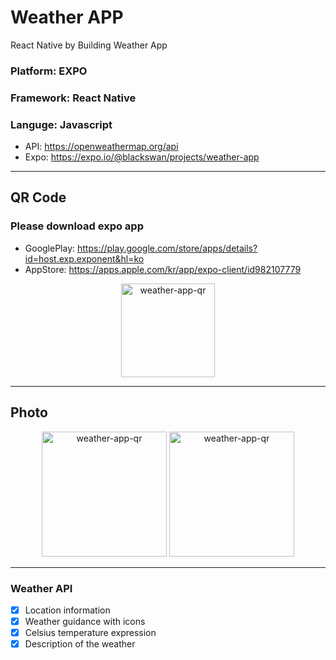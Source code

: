 # Weather APP

React Native by Building Weather App

### Platform: EXPO

### Framework: React Native

### Languge: Javascript

- API: https://openweathermap.org/api
- Expo: https://expo.io/@blackswan/projects/weather-app

---

## QR Code

### Please download expo app

- GooglePlay: https://play.google.com/store/apps/details?id=host.exp.exponent&hl=ko
- AppStore: https://apps.apple.com/kr/app/expo-client/id982107779

<center><img width="150" alt="weather-app-qr" src="https://user-images.githubusercontent.com/67410919/98619429-90dcbb80-2346-11eb-9ac0-d5c4f76bdb01.png"></center>

---

## Photo

<center><img width="200" alt="weather-app-qr" src="https://user-images.githubusercontent.com/67410919/98620958-9ee00b80-2349-11eb-9cfe-780801ac999f.png"> <img width="200" alt="weather-app-qr" src="https://user-images.githubusercontent.com/67410919/98621113-e9618800-2349-11eb-8a68-504386fe7ecf.png"></center>

---

### Weather API

- [x] Location information
- [x] Weather guidance with icons
- [x] Celsius temperature expression
- [x] Description of the weather
